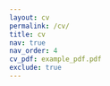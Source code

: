 ```yaml
---
layout: cv
permalink: /cv/
title: cv
nav: true
nav_order: 4
cv_pdf: example_pdf.pdf
exclude: true
---
```

